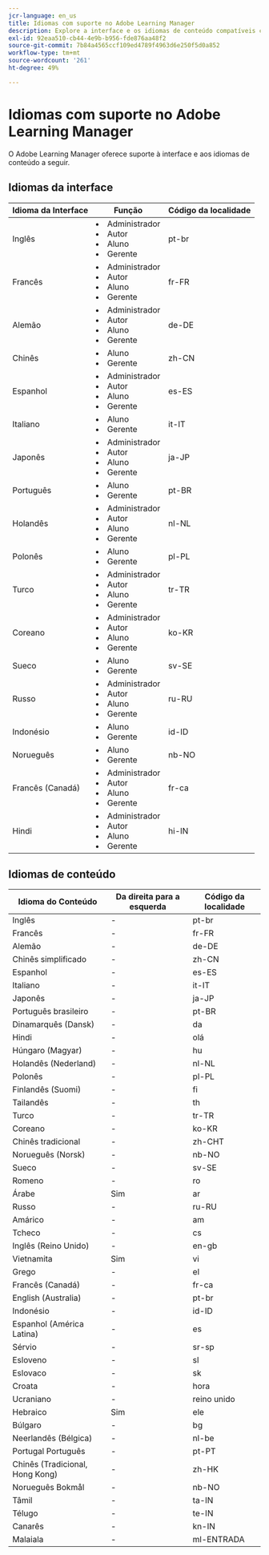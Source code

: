 ```yaml
---
jcr-language: en_us
title: Idiomas com suporte no Adobe Learning Manager
description: Explore a interface e os idiomas de conteúdo compatíveis com o Adobe Learning Manager (ALM)
exl-id: 92eaa510-cb44-4e9b-b956-fde876aa48f2
source-git-commit: 7b84a4565ccf109ed4789f4963d6e250f5d0a852
workflow-type: tm+mt
source-wordcount: '261'
ht-degree: 49%

---
```


# Idiomas com suporte no Adobe Learning Manager

O Adobe Learning Manager oferece suporte à interface e aos idiomas de conteúdo a seguir.

## Idiomas da interface

| Idioma da Interface | Função | Código da localidade |
|---|---|---|
| Inglês | <li>Administrador</li><li>Autor</li><li>Aluno</li><li>Gerente</li> | pt-br |
| Francês | <li>Administrador</li><li>Autor</li><li>Aluno</li><li>Gerente</li> | fr-FR |
| Alemão | <li>Administrador</li><li>Autor</li><li>Aluno</li><li>Gerente</li> | de-DE |
| Chinês | <li>Aluno</li><li>Gerente</li> | zh-CN |
| Espanhol | <li>Administrador</li><li>Autor</li><li>Aluno</li><li>Gerente</li> | es-ES |
| Italiano | <li>Aluno</li><li>Gerente</li> | it-IT |
| Japonês | <li>Administrador</li><li>Autor</li><li>Aluno</li><li>Gerente</li> | ja-JP |
| Português | <li>Aluno</li><li>Gerente</li> | pt-BR |
| Holandês | <li>Administrador</li><li>Autor</li><li>Aluno</li><li>Gerente</li> | nl-NL |
| Polonês | <li>Aluno</li><li>Gerente</li> | pl-PL |
| Turco | <li>Administrador</li><li>Autor</li><li>Aluno</li><li>Gerente</li> | tr-TR |
| Coreano | <li>Administrador</li><li>Autor</li><li>Aluno</li><li>Gerente</li> | ko-KR |
| Sueco | <li>Aluno</li><li>Gerente</li> | sv-SE |
| Russo | <li>Administrador</li><li>Autor</li><li>Aluno</li><li>Gerente</li> | ru-RU |
| Indonésio | <li>Aluno</li><li>Gerente</li> | id-ID |
| Norueguês | <li>Aluno</li><li>Gerente</li> | nb-NO |
| Francês (Canadá) | <li>Administrador</li><li>Autor</li><li>Aluno</li><li>Gerente</li> | fr-ca |
| Hindi | <li>Administrador</li><li>Autor</li><li>Aluno</li><li>Gerente</li> | hi-IN |

## Idiomas de conteúdo

| Idioma do Conteúdo | Da direita para a esquerda | Código da localidade |
|---|---|---|
| Inglês | - | pt-br |
| Francês | - | fr-FR |
| Alemão | - | de-DE |
| Chinês simplificado | - | zh-CN |
| Espanhol | - | es-ES |
| Italiano | - | it-IT |
| Japonês | - | ja-JP |
| Português brasileiro | - | pt-BR |
| Dinamarquês (Dansk) | - | da |
| Hindi | - | olá |
| Húngaro (Magyar) | - | hu |
| Holandês (Nederland) | - | nl-NL |
| Polonês | - | pl-PL |
| Finlandês (Suomi) | - | fi |
| Tailandês | - | th |
| Turco | - | tr-TR |
| Coreano | - | ko-KR |
| Chinês tradicional | - | zh-CHT |
| Norueguês (Norsk) | - | nb-NO |
| Sueco | - | sv-SE |
| Romeno | - | ro |
| Árabe | Sim | ar |
| Russo | - | ru-RU |
| Amárico | - | am |
| Tcheco | - | cs |
| Inglês (Reino Unido) | - | en-gb |
| Vietnamita | Sim | vi |
| Grego | - | el |
| Francês (Canadá) | - | fr-ca |
| English (Australia) | - | pt-br |
| Indonésio | - | id-ID |
| Espanhol (América Latina) | - | es |
| Sérvio | - | sr-sp |
| Esloveno | - | sl |
| Eslovaco | - | sk |
| Croata | - | hora |
| Ucraniano | - | reino unido |
| Hebraico | Sim | ele |
| Búlgaro | - | bg |
| Neerlandês (Bélgica) | - | nl-be |
| Portugal Português | - | pt-PT |
| Chinês (Tradicional, Hong Kong) | - | zh-HK |
| Norueguês Bokmål | - | nb-NO |
| Tâmil | - | ta-IN |
| Télugo | - | te-IN |
| Canarês | - | kn-IN |
| Malaiala | - | ml-ENTRADA |

